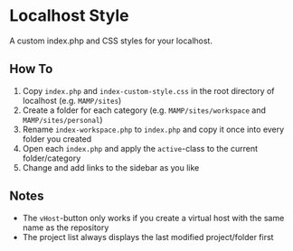 # Localhost Style

A custom index.php and CSS styles for your localhost.

## How To

1. Copy `index.php` and `index-custom-style.css` in the root directory of localhost (e.g. `MAMP/sites`)
2. Create a folder for each category (e.g. `MAMP/sites/workspace` and `MAMP/sites/personal`)
3. Rename `index-workspace.php` to `index.php` and copy it once into every folder you created
4. Open each `index.php` and apply the `active`-class to the current folder/category
5. Change and add links to the sidebar as you like

## Notes

* The `vHost`-button only works if you create a virtual host with the same name as the repository
* The project list always displays the last modified project/folder first
